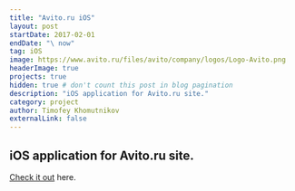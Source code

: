 ```yaml
---
title: "Avito.ru iOS"
layout: post
startDate: 2017-02-01
endDate: "\ now"
tag: iOS
image: https://www.avito.ru/files/avito/company/logos/Logo-Avito.png
headerImage: true
projects: true
hidden: true # don't count this post in blog pagination
description: "iOS application for Avito.ru site."
category: project
author: Timofey Khomutnikov
externalLink: false
---
```

iOS application for Avito.ru site.
---

[Check it out](https://itunes.apple.com/ru/app/%D0%BE%D0%B1%D1%8A%D1%8F%D0%B2%D0%BB%D0%B5%D0%BD%D0%B8%D1%8F-avito-%D0%B0%D0%B2%D1%82%D0%BE-%D1%80%D0%B0%D0%B1%D0%BE%D1%82%D0%B0-%D0%BD%D0%B5%D0%B4%D0%B2%D0%B8%D0%B6%D0%B8%D0%BC%D0%BE%D1%81%D1%82%D1%8C/id417281773?mt=8) here.
